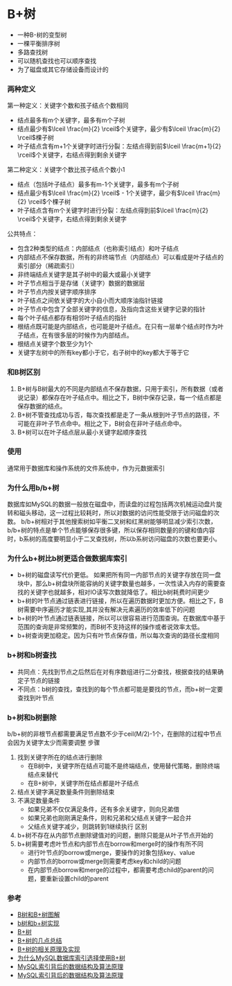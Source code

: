 # B+树
* 一种B-树的变型树
* 一棵平衡排序树
* 多路查找树
* 可以随机查找也可以顺序查找
* 为了磁盘或其它存储设备而设计的


### 两种定义
第一种定义：关键字个数和孩子结点个数相同
* 结点最多有m个关键字，最多有m个子树
* 结点最少有$\lceil \frac{m}{2} \rceil$个关键字，最少有$\lceil \frac{m}{2} \rceil$棵子树
* 叶子结点含有m+1个关键字时进行分裂：左结点得到前$\lceil \frac{m+1}{2} \rceil$个关键字，右结点得到剩余关键字


第二种定义：关键字个数比孩子结点个数小1
* 结点（包括叶子结点）最多有m-1个关键字，最多有m个子树
* 结点最少有$\lceil \frac{m}{2} \rceil$ - 1个关键字，最少有$\lceil \frac{m}{2} \rceil$个棵子树
* 叶子结点含有m个关键字时进行分裂：左结点得到前$\lceil \frac{m}{2} \rceil$个关键字，右结点得到剩余关键字





公共特点：
* 包含2种类型的结点：内部结点（也称索引结点）和叶子结点
* 内部结点不保存数据，所有的非终端节点（内部结点）可以看成是叶子结点的索引部分（稀疏索引）
* 非终端结点关键字是其子树中的最大或最小关键字
* 叶子节点相当于是存储（关键字）数据的数据层
* 叶子节点内按关键字顺序排序
* 叶子结点之间依关键字的大小自小而大顺序油指针链接
* 叶子节点中包含了全部关键字的信息，及指向含这些关键字记录的指针
* 每个叶子结点都存有相邻叶子结点的指针
* 根结点既可能是内部结点，也可能是叶子结点。在只有一层单个结点时作为叶子结点，在有很多层的时候作为内部结点。
* 根结点关键字个数至少为1个
* 关键字左树中的所有key都小于它，右子树中的key都大于等于它



### 和B树区别
1. B+树与B树最大的不同是内部结点不保存数据，只用于索引，所有数据（或者说记录）都保存在叶子结点中。相比之下，B树中保存记录，每一个结点都是保存数据的结点。
2. B+树不管查找成功与否，每次查找都是走了一条从根到叶子节点的路径，不可能在非叶子节点命中。相比之下，B树会在非叶子结点命中。
3. B+树可以在叶子结点层从最小关键字起顺序查找

### 使用
通常用于数据库和操作系统的文件系统中，作为元数据索引


### 为什么用b/b+树
数据库如MySQL的数据一般放在磁盘中，而读盘的过程包括两次机械运动盘片旋转和磁头移动，这一过程比较耗时，所以对数据的访问性能受限于访问磁盘的次数。
b/b+树相对于其他搜索树如平衡二叉树和红黑树能够明显减少索引次数，b/b+树的特点是单个节点能够保存很多键，所以保存相同数量的的键和值内容时，b系树的高度要明显小于二叉查找树，所以b系树访问磁盘的次数也要更小。

### 为什么b+树比b树更适合做数据库索引
* b+树的磁盘读写代价更低。
如果把所有同一内部节点的关键字存放在同一盘块中，那么b+树盘块所能容纳的关键字数量也越多，一次性读入内存的需要查找的关键字也就越多，相对IO读写次数就降低了。相比b树耗费时间更少
* b+树的叶节点通过链表进行链接，所以在遍历数据时更加方便。相比之下，B树需要中序遍历才能实现,其并没有解决元素遍历的效率低下的问题
* b+树的叶节点通过链表链接，所以可以很容易进行范围查询。在数据库中基于范围的查询是非常频繁的，而B树不支持这样的操作或者说效率太低。
* b+树查询更加稳定。因为只有叶节点保存值，所以每次查询的路径长度相同

### b+树和b树查找
* 共同点：先找到节点之后然后在对有序数组进行二分查找，根据查找的结果确定子节点的链接
* 不同点：b树的查找，查找到的每个节点都可能是要找的节点，而b+树一定要查找到叶节点

### b+树和b树删除
b/b+树的非根节点都需要满足节点数不少于ceil(M/2)-1个，在删除的过程中节点会因为关键字太少而需要调整
步骤
1. 找到关键字所在的结点进行删除
    * 在B树中，关键字所在结点可能不是终端结点，使用替代策略，删除终端结点来替代
    * 在B+树中，关键字所在结点都是叶子结点
2. 结点关键字满足数量条件则删除结束
3. 不满足数量条件
    * 如果兄弟不仅仅满足条件，还有多余关键字，则向兄弟借
    * 如果兄弟也刚刚满足条件，则和兄弟和父结点关键字一起合并
    * 父结点关键字减少，则跳转到1继续执行
区别
1. b+树不存在从内部节点删除键值对的问题，删除只能是从叶子节点开始的
2. b+树需要考虑叶节点和内部节点在borrow和merge时的操作有所不同
    * 进行叶节点的borrow或merge，要操作的对象包括key、value
    * 内部节点的borrow或merge则需要考虑key和child的问题
    * 在内部节点borrow和merge的过程中，都需要考虑child的parent的问题，要重新设置child的parent



### 参考
* [B树和B+树图解](https://www.cnblogs.com/nullzx/p/8729425.html)
* [b树和b+树实现](http://wxgg.cc/blogs/2019/b树和b+树实现.html)
* [B+树](https://www.cnblogs.com/wade-luffy/p/6292784.html)
* [B+树的几点总结](https://www.jianshu.com/p/6f68d3c118d6)
* [B+树的相关原理及实现](https://ivanzz1001.github.io/records/post/data-structure/2018/06/16/ds-bplustree#72-innodb)
* [为什么MySQL数据库索引选择使用B+树](https://www.cnblogs.com/tiancai/p/9024351.html)
* [MySQL索引背后的数据结构及算法原理](http://blog.codinglabs.org/articles/theory-of-mysql-index.html)
* [MySQL索引背后的数据结构及算法原理](http://blog.codinglabs.org/articles/theory-of-mysql-index.html)
